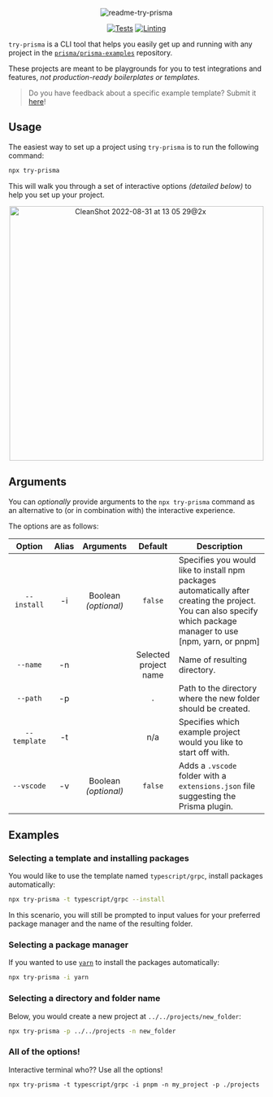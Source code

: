 
<div align=center>  

  ![readme-try-prisma](https://user-images.githubusercontent.com/18456526/202004157-e7c97399-1669-4d80-899c-537e09758214.png)
  
  [![Tests](https://github.com/sabinadams/try-prisma/actions/workflows/test.yml/badge.svg)](https://github.com/prisma/try-prisma/actions/workflows/test.yml)
  [![Linting](https://github.com/sabinadams/try-prisma/actions/workflows/lint.yml/badge.svg)](https://github.com/prisma/try-prisma/actions/workflows/lint.yml)
</div>

`try-prisma` is a CLI tool that helps you easily get up and running with any project in the [`prisma/prisma-examples`](https://github.com/prisma/prisma-examples) repository.

These projects are meant to be playgrounds for you to test integrations and features, _not production-ready boilerplates or templates_.

> Do you have feedback about a specific example template? Submit it [here](https://pris.ly/prisma-examples-feedback)!

## Usage

The easiest way to set up a project using `try-prisma` is to run the following command:

```sh copy
npx try-prisma
```

This will walk you through a set of interactive options _(detailed below)_ to help you set up your project.

<div align="center">
<img width="500" alt="CleanShot 2022-08-31 at 13 05 29@2x" src="https://user-images.githubusercontent.com/18456526/202004719-6ceaf535-9a56-42d7-821a-525de0517efe.png">
</div>

## Arguments

You can _optionally_ provide arguments to the `npx try-prisma` command as an alternative to (or in combination with) the interactive experience.

The options are as follows:

|    Option    | Alias |      Arguments       |        Default        | Description                                                                                                                                                       |
| :----------: | :---: | :------------------: | :-------------------: | ----------------------------------------------------------------------------------------------------------------------------------------------------------------- |
| `--install`  |  -i   | Boolean _(optional)_ |        `false`        | Specifies you would like to install npm packages automatically after creating the project. You can also specify which package manager to use [npm, yarn, or pnpm] |
|   `--name`   |  -n   |                      | Selected project name | Name of resulting directory.                                                                                                                                      |
|   `--path`   |  -p   |                      |          `.`          | Path to the directory where the new folder should be created.                                                                                                     |
| `--template` |  -t   |                      |          n/a          | Specifies which example project would you like to start off with.                                                                                                 |
| `--vscode` |  -v   | Boolean _(optional)_ |         `false`          | Adds a `.vscode` folder with a `extensions.json` file suggesting the Prisma plugin.                                                                                                 |

## Examples

### Selecting a template and installing packages

You would like to use the template named `typescript/grpc`, install packages automatically:

```sh
npx try-prisma -t typescript/grpc --install
```

In this scenario, you will still be prompted to input values for your preferred package manager and the name of the resulting folder.

### Selecting a package manager

If you wanted to use [`yarn`](https://yarnpkg.com/) to install the packages automatically:

```sh
npx try-prisma -i yarn
```

### Selecting a directory and folder name

Below, you would create a new project at `../../projects/new_folder`:

```sh
npx try-prisma -p ../../projects -n new_folder
```

### All of the options!

Interactive terminal who?? Use all the options!

```npx
npx try-prisma -t typescript/grpc -i pnpm -n my_project -p ./projects
```
